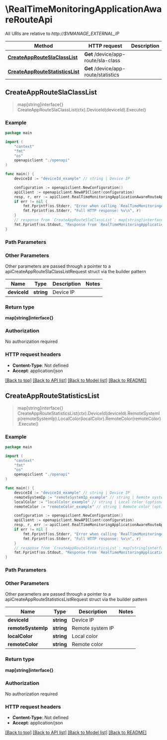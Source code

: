 # \RealTimeMonitoringApplicationAwareRouteApi

All URIs are relative to *http://$VMANAGE_EXTERNAL_IP*

Method | HTTP request | Description
------------- | ------------- | -------------
[**CreateAppRouteSlaClassList**](RealTimeMonitoringApplicationAwareRouteApi.md#CreateAppRouteSlaClassList) | **Get** /device/app-route/sla-class | 
[**CreateAppRouteStatisticsList**](RealTimeMonitoringApplicationAwareRouteApi.md#CreateAppRouteStatisticsList) | **Get** /device/app-route/statistics | 



## CreateAppRouteSlaClassList

> map[string]interface{} CreateAppRouteSlaClassList(ctx).DeviceId(deviceId).Execute()





### Example

```go
package main

import (
    "context"
    "fmt"
    "os"
    openapiclient "./openapi"
)

func main() {
    deviceId := "deviceId_example" // string | Device IP

    configuration := openapiclient.NewConfiguration()
    apiClient := openapiclient.NewAPIClient(configuration)
    resp, r, err := apiClient.RealTimeMonitoringApplicationAwareRouteApi.CreateAppRouteSlaClassList(context.Background()).DeviceId(deviceId).Execute()
    if err != nil {
        fmt.Fprintf(os.Stderr, "Error when calling `RealTimeMonitoringApplicationAwareRouteApi.CreateAppRouteSlaClassList``: %v\n", err)
        fmt.Fprintf(os.Stderr, "Full HTTP response: %v\n", r)
    }
    // response from `CreateAppRouteSlaClassList`: map[string]interface{}
    fmt.Fprintf(os.Stdout, "Response from `RealTimeMonitoringApplicationAwareRouteApi.CreateAppRouteSlaClassList`: %v\n", resp)
}
```

### Path Parameters



### Other Parameters

Other parameters are passed through a pointer to a apiCreateAppRouteSlaClassListRequest struct via the builder pattern


Name | Type | Description  | Notes
------------- | ------------- | ------------- | -------------
 **deviceId** | **string** | Device IP | 

### Return type

**map[string]interface{}**

### Authorization

No authorization required

### HTTP request headers

- **Content-Type**: Not defined
- **Accept**: application/json

[[Back to top]](#) [[Back to API list]](../README.md#documentation-for-api-endpoints)
[[Back to Model list]](../README.md#documentation-for-models)
[[Back to README]](../README.md)


## CreateAppRouteStatisticsList

> map[string]interface{} CreateAppRouteStatisticsList(ctx).DeviceId(deviceId).RemoteSystemIp(remoteSystemIp).LocalColor(localColor).RemoteColor(remoteColor).Execute()





### Example

```go
package main

import (
    "context"
    "fmt"
    "os"
    openapiclient "./openapi"
)

func main() {
    deviceId := "deviceId_example" // string | Device IP
    remoteSystemIp := "remoteSystemIp_example" // string | Remote system IP (optional)
    localColor := "localColor_example" // string | Local color (optional)
    remoteColor := "remoteColor_example" // string | Remote color (optional)

    configuration := openapiclient.NewConfiguration()
    apiClient := openapiclient.NewAPIClient(configuration)
    resp, r, err := apiClient.RealTimeMonitoringApplicationAwareRouteApi.CreateAppRouteStatisticsList(context.Background()).DeviceId(deviceId).RemoteSystemIp(remoteSystemIp).LocalColor(localColor).RemoteColor(remoteColor).Execute()
    if err != nil {
        fmt.Fprintf(os.Stderr, "Error when calling `RealTimeMonitoringApplicationAwareRouteApi.CreateAppRouteStatisticsList``: %v\n", err)
        fmt.Fprintf(os.Stderr, "Full HTTP response: %v\n", r)
    }
    // response from `CreateAppRouteStatisticsList`: map[string]interface{}
    fmt.Fprintf(os.Stdout, "Response from `RealTimeMonitoringApplicationAwareRouteApi.CreateAppRouteStatisticsList`: %v\n", resp)
}
```

### Path Parameters



### Other Parameters

Other parameters are passed through a pointer to a apiCreateAppRouteStatisticsListRequest struct via the builder pattern


Name | Type | Description  | Notes
------------- | ------------- | ------------- | -------------
 **deviceId** | **string** | Device IP | 
 **remoteSystemIp** | **string** | Remote system IP | 
 **localColor** | **string** | Local color | 
 **remoteColor** | **string** | Remote color | 

### Return type

**map[string]interface{}**

### Authorization

No authorization required

### HTTP request headers

- **Content-Type**: Not defined
- **Accept**: application/json

[[Back to top]](#) [[Back to API list]](../README.md#documentation-for-api-endpoints)
[[Back to Model list]](../README.md#documentation-for-models)
[[Back to README]](../README.md)

